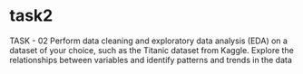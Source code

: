 # task2
 TASK - 02  Perform data cleaning and exploratory data analysis (EDA)  on a dataset of your choice, such as the Titanic dataset from Kaggle. Explore the relationships between variables and identify patterns and trends in the data
